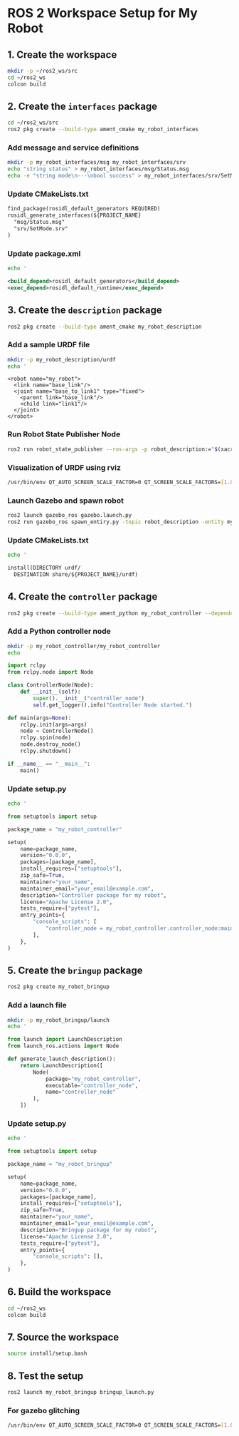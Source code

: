 # ROS 2 Workspace Setup for My Robot

## 1. Create the workspace
```bash
mkdir -p ~/ros2_ws/src
cd ~/ros2_ws
colcon build
```

## 2. Create the `interfaces` package
```bash
cd ~/ros2_ws/src
ros2 pkg create --build-type ament_cmake my_robot_interfaces
```

### Add message and service definitions
```bash
mkdir -p my_robot_interfaces/msg my_robot_interfaces/srv
echo "string status" > my_robot_interfaces/msg/Status.msg
echo -e "string mode\n---\nbool success" > my_robot_interfaces/srv/SetMode.srv
```

### Update CMakeLists.txt
```txt
find_package(rosidl_default_generators REQUIRED)
rosidl_generate_interfaces(${PROJECT_NAME}
  "msg/Status.msg"
  "srv/SetMode.srv"
)
```

### Update package.xml
```bash
echo '
```
```xml
<build_depend>rosidl_default_generators</build_depend>
<exec_depend>rosidl_default_runtime</exec_depend>
```

## 3. Create the `description` package
```bash
ros2 pkg create --build-type ament_cmake my_robot_description
```

### Add a sample URDF file
```bash
mkdir -p my_robot_description/urdf
echo '
```
```urdf
<robot name="my_robot">
  <link name="base_link"/>
  <joint name="base_to_link1" type="fixed">
    <parent link="base_link"/>
    <child link="link1"/>
  </joint>
</robot>
```

### Run Robot State Publisher Node
```bash
ros2 run robot_state_publisher --ros-args -p robot_description:="$(xacro ~/ros2_ws/src/my_robot_description/urdf/my_robot.urdf.xacro)"
```
### Visualization of URDF using rviz
```bash
/usr/bin/env QT_AUTO_SCREEN_SCALE_FACTOR=0 QT_SCREEN_SCALE_FACTORS=[1.0,1.0] ros2 launch urdf_tutorial display.launch.py model:=/home/srikanth/ros2_ws/src/my_robot_description/urdf/my_robot.urdf.xacro
```
### Launch Gazebo and spawn robot
```bash
ros2 launch gazebo_ros gazebo.launch.py
ros2 run gazebo_ros spawn_entiry.py -topic robot_description -entity my_robot
```

### Update CMakeLists.txt
```bash
echo '
```
```txt
install(DIRECTORY urdf/
  DESTINATION share/${PROJECT_NAME}/urdf)
```


## 4. Create the `controller` package
```bash
ros2 pkg create --build-type ament_python my_robot_controller --dependencies rclpy
```

### Add a Python controller node
``` bash
mkdir -p my_robot_controller/my_robot_controller
echo 
```

``` python
import rclpy
from rclpy.node import Node

class ControllerNode(Node):
    def __init__(self):
        super().__init__("controller_node")
        self.get_logger().info("Controller Node started.")

def main(args=None):
    rclpy.init(args=args)
    node = ControllerNode()
    rclpy.spin(node)
    node.destroy_node()
    rclpy.shutdown()

if __name__ == "__main__":
    main()
```

### Update setup.py
```bash
echo '
```
``` py
from setuptools import setup

package_name = "my_robot_controller"

setup(
    name=package_name,
    version="0.0.0",
    packages=[package_name],
    install_requires=["setuptools"],
    zip_safe=True,
    maintainer="your_name",
    maintainer_email="your_email@example.com",
    description="Controller package for my robot",
    license="Apache License 2.0",
    tests_require=["pytest"],
    entry_points={
        "console_scripts": [
            "controller_node = my_robot_controller.controller_node:main",
        ],
    },
)
```

## 5. Create the `bringup` package
```bash 
ros2 pkg create my_robot_bringup 
```

### Add a launch file
```bash
mkdir -p my_robot_bringup/launch
echo '
```
```py
from launch import LaunchDescription
from launch_ros.actions import Node

def generate_launch_description():
    return LaunchDescription([
        Node(
            package="my_robot_controller",
            executable="controller_node",
            name="controller_node"
        ),
    ])
```

### Update setup.py
```bash
echo '
```

```py
from setuptools import setup

package_name = "my_robot_bringup"

setup(
    name=package_name,
    version="0.0.0",
    packages=[package_name],
    install_requires=["setuptools"],
    zip_safe=True,
    maintainer="your_name",
    maintainer_email="your_email@example.com",
    description="Bringup package for my robot",
    license="Apache License 2.0",
    tests_require=["pytest"],
    entry_points={
        "console_scripts": [],
    },
)
```
## 6. Build the workspace
```bash
cd ~/ros2_ws
colcon build
```

## 7. Source the workspace
```bash
source install/setup.bash
```
## 8. Test the setup
```bash
ros2 launch my_robot_bringup bringup_launch.py
```
### For gazebo glitching
```bash
/usr/bin/env QT_AUTO_SCREEN_SCALE_FACTOR=0 QT_SCREEN_SCALE_FACTORS=[1.0,1.0] /usr/bin/gazebo
```

